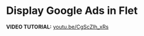 # Display Google Ads in Flet

**VIDEO TUTORIAL:** [youtu.be/CgScZlh_xRs](https://youtu.be/CgScZlh_xRs)